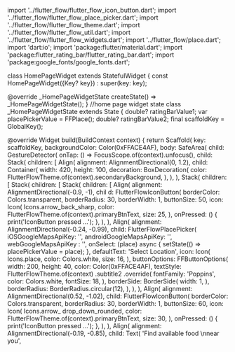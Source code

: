 import '../flutter_flow/flutter_flow_icon_button.dart'; import '../flutter_flow/flutter_flow_place_picker.dart'; import '../flutter_flow/flutter_flow_theme.dart'; import '../flutter_flow/flutter_flow_util.dart'; import '../flutter_flow/flutter_flow_widgets.dart'; import '../flutter_flow/place.dart'; import 'dart:io'; import 'package:flutter/material.dart'; import 'package:flutter_rating_bar/flutter_rating_bar.dart'; import 'package:google_fonts/google_fonts.dart';

class HomePageWidget extends StatefulWidget { const HomePageWidget({Key? key}) : super(key: key);

@override _HomePageWidgetState createState() => _HomePageWidgetState(); } //home page widget state class _HomePageWidgetState extends State { double? ratingBarValue1; var placePickerValue = FFPlace(); double? ratingBarValue2; final scaffoldKey = GlobalKey();

@override Widget build(BuildContext context) { return Scaffold( key: scaffoldKey, backgroundColor: Color(0xFFACE4AF), body: SafeArea( child: GestureDetector( onTap: () => FocusScope.of(context).unfocus(), child: Stack( children: [ Align( alignment: AlignmentDirectional(0, 1.2), child: Container( width: 420, height: 100, decoration: BoxDecoration( color: FlutterFlowTheme.of(context).secondaryBackground, ), ), ), Stack( children: [ Stack( children: [ Stack( children: [ Align( alignment: AlignmentDirectional(-0.9, -1), chil
d: FlutterFlowIconButton( borderColor: Colors.transparent, borderRadius: 30, borderWidth: 1, buttonSize: 50, icon: Icon( Icons.arrow_back_sharp, color: FlutterFlowTheme.of(context).primaryBtnText, size: 25, ), 
onPressed: () { print('IconButton pressed ...'); }, ), ), Align( alignment: AlignmentDirectional(-0.24, -0.99), child: FlutterFlowPlacePicker( iOSGoogleMapsApiKey: '', androidGoogleMapsApiKey: '', webGoogleMapsApiKey
: '', onSelect: (place) async { setState(() => placePickerValue = place); }, defaultText: 'Select Location', icon: Icon( Icons.place, color: Colors.white, size: 16, ), buttonOptions: FFButtonOptions( width: 200, 
height: 40, color: Color(0xFFACE4AF), textStyle: FlutterFlowTheme.of(context) .subtitle2 .override( fontFamily: 'Poppins', color: Colors.white, fontSize: 18, ), borderSide: BorderSide( width: 1, ), borderRadius: BorderRadius.circular(12), ), ), ), Align( alignment: AlignmentDirectional(0.52, -1.02), child: FlutterFlowIconButton( borderColor: Colors.transparent, borderRadius: 30, borderWidth: 1, buttonSize: 60, icon: Icon( Icons.arrow_
drop_down_rounded, color: FlutterFlowTheme.of(context).primaryBtnText,
size: 30, ), onPressed: () { print('IconButton pressed ...'); }, ), ), Align( alignment: AlignmentDirectional(-0.19, -0.85), child: Text( 'Find available food \nnear you', 
